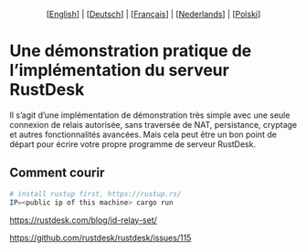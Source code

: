 <p align="center">
  [<a href="README.md">English</a>] | [<a href="README-DE.md">Deutsch</a>] | [<a href="README-FR.md">Français</a>] | [<a href="README-NL.md">Nederlands</a>] | [<a href="README-PL.md">Polski</a>]<br>
</p>

# Une démonstration pratique de l’implémentation du serveur RustDesk

Il s’agit d’une implémentation de démonstration très simple avec une seule connexion de relais autorisée, sans traversée de NAT, persistance, cryptage et autres fonctionnalités avancées. Mais cela peut être un bon point de départ pour écrire votre propre programme de serveur RustDesk.

## Comment courir

```bash
# install rustup first, https://rustup.rs/
IP=<public ip of this machine> cargo run
```

https://rustdesk.com/blog/id-relay-set/

https://github.com/rustdesk/rustdesk/issues/115
